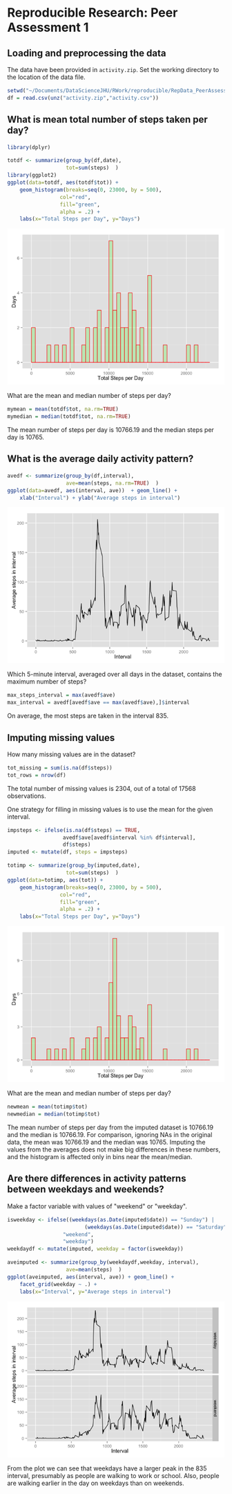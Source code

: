 # Reproducible Research: Peer Assessment 1


## Loading and preprocessing the data
The data have been provided in `activity.zip`. Set the working directory to 
the location of the data file. 


```r
setwd("~/Documents/DataScienceJHU/RWork/reproducible/RepData_PeerAssessment1/")
df = read.csv(unz("activity.zip","activity.csv"))
```

## What is mean total number of steps taken per day?

```r
library(dplyr)
```

```r
totdf <- summarize(group_by(df,date), 
                   tot=sum(steps)  )
library(ggplot2)
ggplot(data=totdf, aes(totdf$tot)) + 
    geom_histogram(breaks=seq(0, 23000, by = 500), 
                 col="red", 
                 fill="green", 
                 alpha = .2) + 
    labs(x="Total Steps per Day", y="Days") 
```

![](PA1_template_files/figure-html/unnamed-chunk-3-1.png) 

What are the mean and median number of steps per day?

```r
mymean = mean(totdf$tot, na.rm=TRUE)
mymedian = median(totdf$tot, na.rm=TRUE)
```
The mean number of steps per day is 10766.19 and the median steps per day is 10765.

## What is the average daily activity pattern?

```r
avedf <- summarize(group_by(df,interval), 
                   ave=mean(steps, na.rm=TRUE)  )
ggplot(data=avedf, aes(interval, ave))  + geom_line() +
    xlab("Interval") + ylab("Average steps in interval")
```

![](PA1_template_files/figure-html/unnamed-chunk-5-1.png) 

Which 5-minute interval, averaged over all days in the dataset, contains
the maximum number of steps?

```r
max_steps_interval = max(avedf$ave)
max_interval = avedf[avedf$ave == max(avedf$ave),]$interval
```
On average, the most steps are taken in the interval 835.

## Imputing missing values

How many missing values are in the dataset?

```r
tot_missing = sum(is.na(df$steps))
tot_rows = nrow(df)
```
The total number of missing values is 2304, out of a total of 17568 observations.

One strategy for filling in missing values is to use the mean for the given interval.

```r
impsteps <- ifelse(is.na(df$steps) == TRUE, 
                  avedf$ave[avedf$interval %in% df$interval], 
                  df$steps)
imputed <- mutate(df, steps = impsteps)
```


```r
totimp <- summarize(group_by(imputed,date), 
                   tot=sum(steps)  )
ggplot(data=totimp, aes(tot)) + 
    geom_histogram(breaks=seq(0, 23000, by = 500), 
                 col="red", 
                 fill="green", 
                 alpha = .2) + 
    labs(x="Total Steps per Day", y="Days") 
```

![](PA1_template_files/figure-html/unnamed-chunk-9-1.png) 

What are the mean and median number of steps per day?

```r
newmean = mean(totimp$tot)
newmedian = median(totimp$tot)
```

The mean number of steps per day from the imputed dataset is 10766.19 and the median
is 10766.19. For comparison, ignoring NAs in the original data, the mean was
10766.19 and the median was 10765. Imputing the values from the averages
does not make big differences in these numbers, and the histogram is affected only in bins near the mean/median. 

## Are there differences in activity patterns between weekdays and weekends?

Make a factor variable with values of "weekend" or "weekday".

```r
isweekday <- ifelse((weekdays(as.Date(imputed$date)) == "Sunday") |
                         (weekdays(as.Date(imputed$date)) == "Saturday"), 
                  "weekend", 
                  "weekday")
weekdaydf <- mutate(imputed, weekday = factor(isweekday))
```


```r
aveimputed <- summarize(group_by(weekdaydf,weekday, interval), 
                   ave=mean(steps)  )
ggplot(aveimputed, aes(interval, ave)) + geom_line() +
    facet_grid(weekday ~ .) +
    labs(x="Interval", y="Average steps in interval")
```

![](PA1_template_files/figure-html/unnamed-chunk-12-1.png) 

From the plot we can see that weekdays have a larger peak in the 835
interval, presumably as people are walking to work or school. Also,
people are walking earlier in the day on weekdays than on weekends.
